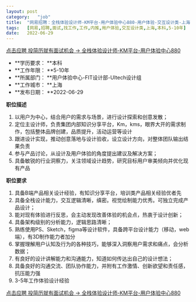 ```yaml
---
layout:	post
category:	"job"
title:	"网易招聘：全栈体验设计师-KM平台-用户体验中心880-用户体验-交互设计类-上海本科5-10年"
tags:	[网易,招聘,面试,找工作,工作,内推,用户体验,交互设计类,上海,本科,5-10年]
date:	2022-06-29
---
```


[点击应聘 投简历就有面试机会 -> 全栈体验设计师-KM平台-用户体验中心880](http://mobile.bole.netease.com/bole/boleDetail?id=41229&employeeId=346f03c3cda5f04c&key=all)



- **学历要求： **本科
- **工作年限： **5-10年
- **所属部门： **用户体验中心-FIT设计部-UItech设计组
- **工作城市： **上海
- **发布日期： **2022-06-29



**职位描述**
1. 以用户为中心，结合用户的需求与场景，进行设计探索和创意发散；
2. 定位主设计师，负责集团内部知识分享平台，Km，kms，眼界大开的需求制作，包括整体品牌创建，品质提升，活动运营等设计
3. 跟进设计实现，推动创意落地与设计验收，设立设计方向，对整体团队输出结果负责
4. 参与产品讨论，从设计及用户体验的角度提出建议及解决方案；
5. 具备敏锐的行业洞察力，关注领域设计趋势，研究目标用户审美倾向并优化现有产品



**职位要求**
1.  具备B端产品相关设计经验，有知识分享平台，培训类产品相关经验优者先
2. 具备全栈设计能力，交互逻辑清晰，缜密。视觉绘制能力优秀。可独立完成产品设计；
3. 能对现有体验进行反思，会主动发现改善体验的机会点，热衷于设计创新；
4. 具备架构级别的分析能力，逻辑思路清晰；
5. 熟练使用PS、Sketch，figma等设计软件，具备跨平台设计能力（移动，web端），有3D制作能力者加分
6. 掌握理解用户认知及行为的各种技巧，能够深入洞察用户需求和痛点，会分析数据；
7. 有良好的设计讲解能力和沟通能力，知道如何传达出自己的设计想法；
8. 具备良好的沟通交流、团队协作能力，并附有工作激情、创新欲望和责任感，抗压能力强
9. 3-5年工作体验设计经验



[点击应聘 投简历就有面试机会 -> 全栈体验设计师-KM平台-用户体验中心880](http://mobile.bole.netease.com/bole/boleDetail?id=41229&employeeId=346f03c3cda5f04c&key=all)